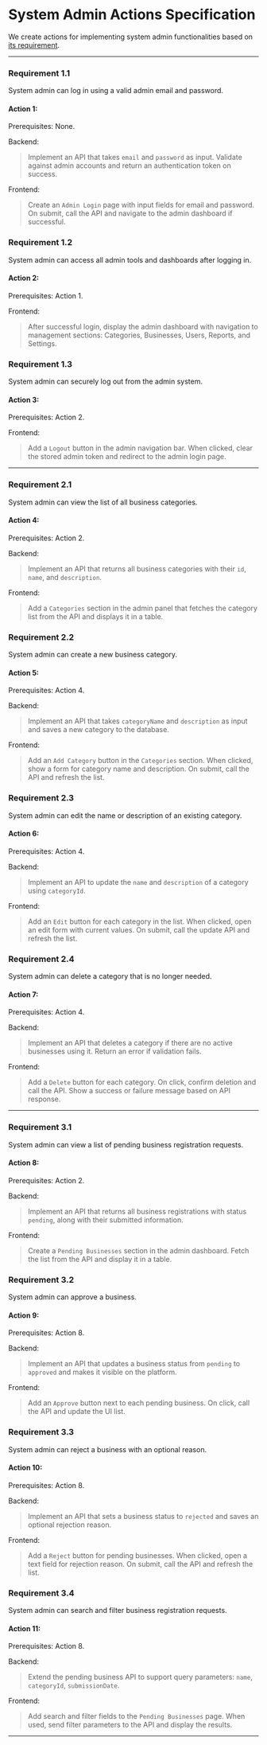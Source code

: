 # System Admin Actions Specification

We create actions for implementing system admin functionalities based on [its requirement](../requirements/admin.md).

---

### Requirement 1.1

System admin can log in using a valid admin email and password.

#### Action 1:

Prerequisites: None.

Backend:

> Implement an API that takes `email` and `password` as input. Validate against admin accounts and return an authentication token on success.

Frontend:

> Create an `Admin Login` page with input fields for email and password. On submit, call the API and navigate to the admin dashboard if successful.

### Requirement 1.2

System admin can access all admin tools and dashboards after logging in.

#### Action 2:

Prerequisites: Action 1.

Frontend:

> After successful login, display the admin dashboard with navigation to management sections: Categories, Businesses, Users, Reports, and Settings.

### Requirement 1.3

System admin can securely log out from the admin system.

#### Action 3:

Prerequisites: Action 2.

Frontend:

> Add a `Logout` button in the admin navigation bar. When clicked, clear the stored admin token and redirect to the admin login page.

---

### Requirement 2.1

System admin can view the list of all business categories.

#### Action 4:

Prerequisites: Action 2.

Backend:

> Implement an API that returns all business categories with their `id`, `name`, and `description`.

Frontend:

> Add a `Categories` section in the admin panel that fetches the category list from the API and displays it in a table.

### Requirement 2.2

System admin can create a new business category.

#### Action 5:

Prerequisites: Action 4.

Backend:

> Implement an API that takes `categoryName` and `description` as input and saves a new category to the database.

Frontend:

> Add an `Add Category` button in the `Categories` section. When clicked, show a form for category name and description. On submit, call the API and refresh the list.

### Requirement 2.3

System admin can edit the name or description of an existing category.

#### Action 6:

Prerequisites: Action 4.

Backend:

> Implement an API to update the `name` and `description` of a category using `categoryId`.

Frontend:

> Add an `Edit` button for each category in the list. When clicked, open an edit form with current values. On submit, call the update API and refresh the list.

### Requirement 2.4

System admin can delete a category that is no longer needed.

#### Action 7:

Prerequisites: Action 4.

Backend:

> Implement an API that deletes a category if there are no active businesses using it. Return an error if validation fails.

Frontend:

> Add a `Delete` button for each category. On click, confirm deletion and call the API. Show a success or failure message based on API response.

---

### Requirement 3.1

System admin can view a list of pending business registration requests.

#### Action 8:

Prerequisites: Action 2.

Backend:

> Implement an API that returns all business registrations with status `pending`, along with their submitted information.

Frontend:

> Create a `Pending Businesses` section in the admin dashboard. Fetch the list from the API and display it in a table.

### Requirement 3.2

System admin can approve a business.

#### Action 9:

Prerequisites: Action 8.

Backend:

> Implement an API that updates a business status from `pending` to `approved` and makes it visible on the platform.

Frontend:

> Add an `Approve` button next to each pending business. On click, call the API and update the UI list.

### Requirement 3.3

System admin can reject a business with an optional reason.

#### Action 10:

Prerequisites: Action 8.

Backend:

> Implement an API that sets a business status to `rejected` and saves an optional rejection reason.

Frontend:

> Add a `Reject` button for pending businesses. When clicked, open a text field for rejection reason. On submit, call the API and refresh the list.

### Requirement 3.4

System admin can search and filter business registration requests.

#### Action 11:

Prerequisites: Action 8.

Backend:

> Extend the pending business API to support query parameters: `name`, `categoryId`, `submissionDate`.

Frontend:

> Add search and filter fields to the `Pending Businesses` page. When used, send filter parameters to the API and display the results.

---
